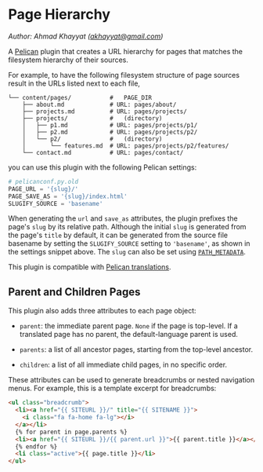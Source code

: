 Page Hierarchy
==============
*Author: Ahmad Khayyat (<akhayyat@gmail.com>)*

A [Pelican][1] plugin that creates a URL hierarchy for pages that
matches the filesystem hierarchy of their sources.

For example, to have the following filesystem structure of page
sources result in the URLs listed next to each file,

```text
└── content/pages/           #   PAGE_DIR
    ├── about.md             # URL: pages/about/
    ├── projects.md          # URL: pages/projects/
    ├── projects/            #   (directory)
    │   ├── p1.md            # URL: pages/projects/p1/
    │   ├── p2.md            # URL: pages/projects/p2/
    │   └── p2/              #   (directory)
    │       └── features.md  # URL: pages/projects/p2/features/
    └── contact.md           # URL: pages/contact/
```

you can use this plugin with the following Pelican settings:

```python
# pelicanconf.py.old
PAGE_URL = '{slug}/'
PAGE_SAVE_AS = '{slug}/index.html'
SLUGIFY_SOURCE = 'basename'
```

When generating the `url` and `save_as` attributes, the plugin
prefixes the page's `slug` by its relative path. Although the initial
`slug` is generated from the page's `title` by default, it can be
generated from the source file basename by setting the
`SLUGIFY_SOURCE` setting to `'basename'`, as shown in the settings
snippet above. The `slug` can also be set using [`PATH_METADATA`][2].

This plugin is compatible with [Pelican translations][3].

Parent and Children Pages
-------------------------
This plugin also adds three attributes to each page object:

- `parent`: the immediate parent page. `None` if the page is
  top-level. If a translated page has no parent, the default-language
  parent is used.

- `parents`: a list of all ancestor pages, starting from the top-level
  ancestor.

- `children`: a list of all immediate child pages, in no specific
  order.

These attributes can be used to generate breadcrumbs or nested
navigation menus. For example, this is a template excerpt for
breadcrumbs:

```html
<ul class="breadcrumb">
  <li><a href="{{ SITEURL }}/" title="{{ SITENAME }}">
    <i class="fa fa-home fa-lg"></i>
  </a></li>
  {% for parent in page.parents %}
  <li><a href="{{ SITEURL }}/{{ parent.url }}">{{ parent.title }}</a></li>
  {% endfor %}
  <li class="active">{{ page.title }}</li>
</ul>

```


[1]: http://getpelican.com/
[2]: http://docs.getpelican.com/en/latest/settings.html#path-metadata
[3]: http://docs.getpelican.com/en/latest/settings.html#translations
